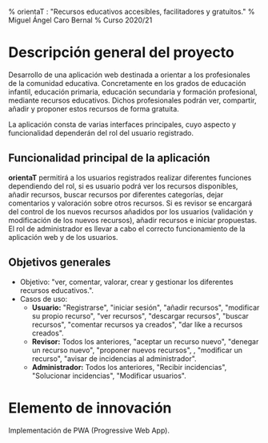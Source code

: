 % orientaT : "Recursos educativos accesibles, facilitadores y gratuitos."
% Miguel Ángel Caro Bernal
% Curso 2020/21

# Descripción general del proyecto

Desarrollo de una aplicación web destinada a orientar a los profesionales de la comunidad educativa. Concretamente en los grados de
educación infantil, educación primaria, educación secundaria y formación profesional, mediante recursos educativos.
Dichos profesionales podrán ver, compartir, añadir y proponer estos recursos de forma gratuita. 

La aplicación consta de varias interfaces principales, cuyo aspecto y funcionalidad dependerán del rol del usuario registrado.

## Funcionalidad principal de la aplicación

**orientaT** permitirá a los usuarios registrados realizar diferentes funciones dependiendo del rol, si es usuario podrá ver los recursos disponibles, añadir recursos, buscar recursos por diferentes categorías, dejar comentarios y valoración sobre otros recursos.
Si es revisor se encargará del control de los nuevos recursos añadidos por los usuarios (validación y modificación de los nuevos recursos), añadir recursos e iniciar propuestas.
El rol de administrador es llevar a cabo el correcto funcionamiento de la aplicación web y de los usuarios.


## Objetivos generales

* Objetivo: "ver, comentar, valorar, crear y gestionar los diferentes recursos educativos.".
* Casos de uso: 
    * **Usuario:** "Registrarse", "iniciar sesión", "añadir recursos", "modificar su propio recurso", "ver recursos", "descargar recursos", "buscar recursos", "comentar recursos ya creados", "dar like a recursos creados".
    * **Revisor:** Todos los anteriores, "aceptar un recurso nuevo", "denegar un recurso nuevo", "proponer nuevos recursos", , "modificar un recurso", "avisar de incidencias al administrador".
    * **Administrador:** Todos los anteriores, "Recibir incidencias", "Solucionar incidencias", "Modificar usuarios".

# Elemento de innovación

Implementación de PWA (Progressive Web App).
